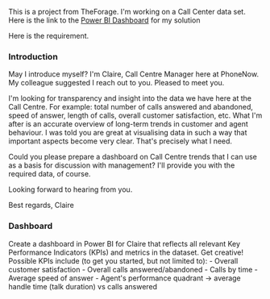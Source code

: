 This is a project from TheForage. I'm working on a Call Center data set. Here is the link to the [Power BI Dashboard](https://app.powerbi.com/view?r=eyJrIjoiZWRmMTgwNjQtYjY1ZC00OTllLTlkZTctN2ZjYjMxY2IxYTYyIiwidCI6IjczOWFhMmE3LTFiMzktNGIzNS1iNTEzLTQ1NjY5MzQ3YjFjYSJ9) for my solution

Here is the requirement.

### Introduction 

May I introduce myself? I'm Claire, Call Centre Manager here at PhoneNow. My colleague suggested I reach out to you. Pleased to meet you.

I'm looking for transparency and insight into the data we have here at the Call Centre. For example: total number of calls answered and abandoned, speed of answer, length of calls, overall customer satisfaction, etc. What I'm after is an accurate overview of long-term trends in customer and agent behaviour.
I was told you are great at visualising data in such a way that important aspects become very clear. That's precisely what I need.

Could you please prepare a dashboard on Call Centre trends that I can use as a basis for discussion with management? I'lI provide you with the required data, of course.

Looking forward to hearing from you.

Best regards,
Claire

### Dashboard

Create a dashboard in Power BI for Claire that reflects all relevant Key Performance Indicators (KPIs) and metrics in the dataset. Get creative!
Possible KPIs include (to get you started, but not limited to):
    - Overall customer satisfaction
    - Overall calls answered/abandoned
    - Calls by time
    - Average speed of answer
    - Agent's performance quadrant -> average handle time (talk duration) vs calls answered
